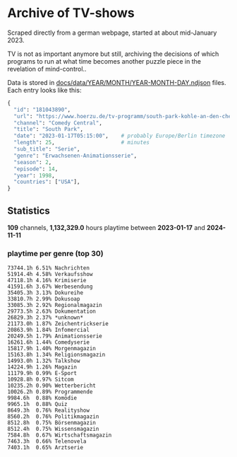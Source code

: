 # Archive of TV-shows

Scraped directly from a german webpage, started at about mid-January 2023.

TV is not as important anymore but still, archiving the decisions of which programs to run at what time
becomes another puzzle piece in the revelation of mind-control.. 

Data is stored in [docs/data/YEAR/MONTH/YEAR-MONTH-DAY.ndjson](docs/data/) files. 
Each entry looks like this:

```python
{
  "id": "181043890", 
  "url": "https://www.hoerzu.de/tv-programm/south-park-kohle-an-den-chefkoch/bid_181043890/", 
  "channel": "Comedy Central", 
  "title": "South Park", 
  "date": "2023-01-17T05:15:00",    # probably Europe/Berlin timezone 
  "length": 25,                     # minutes 
  "sub_title": "Serie", 
  "genre": "Erwachsenen-Animationsserie", 
  "season": 2, 
  "episode": 14, 
  "year": 1998, 
  "countries": ["USA"],
}
```

## Statistics

**109** channels, **1,132,329.0** hours playtime between **2023-01-17** and **2024-11-11**


### playtime per genre (top 30)

    73744.1h 6.51% Nachrichten
    51914.4h 4.58% Verkaufsshow
    47118.1h 4.16% Krimiserie
    41591.6h 3.67% Werbesendung
    35405.3h 3.13% Dokureihe
    33810.7h 2.99% Dokusoap
    33085.3h 2.92% Regionalmagazin
    29773.5h 2.63% Dokumentation
    26829.3h 2.37% *unknown*
    21173.0h 1.87% Zeichentrickserie
    20863.9h 1.84% Infomercial
    20249.5h 1.79% Animationsserie
    16261.6h 1.44% Comedyserie
    15817.9h 1.40% Morgenmagazin
    15163.8h 1.34% Religionsmagazin
    14993.0h 1.32% Talkshow
    14224.9h 1.26% Magazin
    11179.9h 0.99% E-Sport
    10928.8h 0.97% Sitcom
    10235.2h 0.90% Wetterbericht
    10026.2h 0.89% Programmende
    9984.6h  0.88% Komödie
    9965.1h  0.88% Quiz
    8649.3h  0.76% Realityshow
    8560.2h  0.76% Politikmagazin
    8512.8h  0.75% Börsenmagazin
    8512.4h  0.75% Wissensmagazin
    7584.8h  0.67% Wirtschaftsmagazin
    7463.3h  0.66% Telenovela
    7403.1h  0.65% Arztserie
